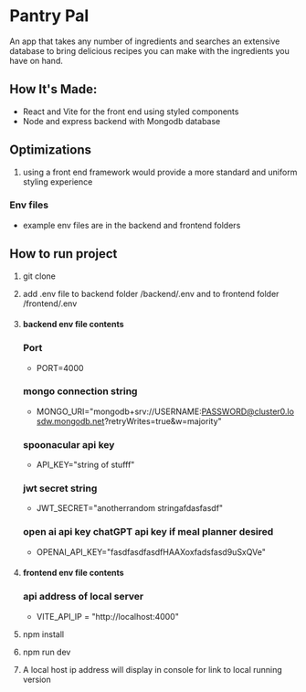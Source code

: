 # Pantry Pal
An app that takes any number of ingredients and searches an extensive database to bring delicious recipes you can make with the ingredients you have on hand.

## How It's Made:
- React and Vite for the front end using styled components 
- Node and express backend with Mongodb database

## Optimizations
1. using a front end framework would provide a more standard and uniform styling experience

### Env files
- example env files are in the backend and frontend folders

## How to run project
1. git clone 
2. add .env file to backend folder /backend/.env and to frontend folder /frontend/.env
3. #### backend env file contents 
   ### Port
   - PORT=4000
   ### mongo connection string
   - MONGO_URI="mongodb+srv://USERNAME:PASSWORD@cluster0.losdw.mongodb.net?retryWrites=true&w=majority"
   ### spoonacular api key
   - API_KEY="string of stufff"
   ### jwt secret string
   - JWT_SECRET="anotherrandom stringafdasfasdf"
   ### open ai api key chatGPT api key if meal planner desired
   - OPENAI_API_KEY="fasdfasdfasdfHAAXoxfadsfasd9uSxQVe"
4. #### frontend env file contents
   ### api address of local server
   - VITE_API_IP = "http://localhost:4000"


5. npm install
6. npm run dev
7. A local host ip address will display in console for link to local running version

